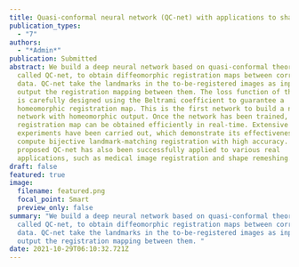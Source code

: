 ```yaml
---
title: Quasi-conformal neural network (QC-net) with applications to shape matching
publication_types:
  - "7"
authors:
  - "*Admin*"
publication: Submitted
abstract: We build a deep neural network based on quasi-conformal theories,
  called QC-net, to obtain diffeomorphic registration maps between corresponding
  data. QC-net take the landmarks in the to-be-registered images as input and
  output the registration mapping between them. The loss function of the QC-Net
  is carefully designed using the Beltrami coefficient to guarantee a
  homeomorphic registration map. This is the first network to build a neural
  network with homeomorphic output. Once the network has been trained, the
  registration map can be obtained efficiently in real-time. Extensive numerical
  experiments have been carried out, which demonstrate its effectiveness to
  compute bijective landmark-matching registration with high accuracy. Our
  proposed QC-net has also been successfully applied to various real
  applications, such as medical image registration and shape remeshing.
draft: false
featured: true
image:
  filename: featured.png
  focal_point: Smart
  preview_only: false
summary: "We build a deep neural network based on quasi-conformal theories,
  called QC-net, to obtain diffeomorphic registration maps between corresponding
  data. QC-net take the landmarks in the to-be-registered images as input and
  output the registration mapping between them. "
date: 2021-10-29T06:10:32.721Z
---
```

